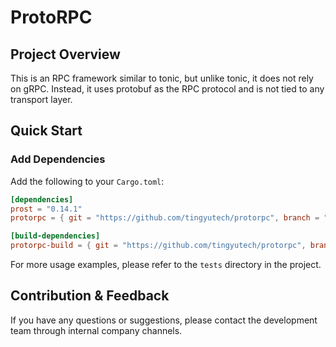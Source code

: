 # ProtoRPC

## Project Overview

This is an RPC framework similar to tonic, but unlike tonic, it does not rely on gRPC. Instead, it uses protobuf as the RPC protocol and is not tied to any transport layer.

## Quick Start

### Add Dependencies

Add the following to your `Cargo.toml`:

```toml
[dependencies]
prost = "0.14.1"
protorpc = { git = "https://github.com/tingyutech/protorpc", branch = "0.1.0" }

[build-dependencies]
protorpc-build = { git = "https://github.com/tingyutech/protorpc", branch = "0.1.0" }
```

For more usage examples, please refer to the `tests` directory in the project.

## Contribution & Feedback

If you have any questions or suggestions, please contact the development team through internal company channels.
